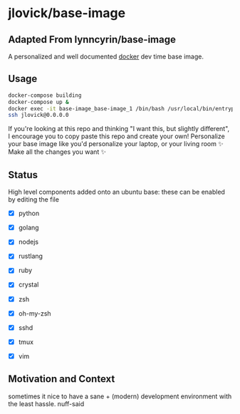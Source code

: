 # jlovick/base-image
## Adapted From lynncyrin/base-image

A personalized and well documented [docker](https://www.docker.com/) dev time base image.

## Usage

```bash
docker-compose building
docker-compose up &
docker exec -it base-image_base-image_1 /bin/bash /usr/local/bin/entrypoint.sh
ssh jlovick@0.0.0.0

```

If you're looking at this repo and thinking "I want this, but slightly different", I encourage you to copy paste this repo and create your own! Personalize your base image like you'd personalize your laptop, or your living room ✨ Make all the changes you want ✨

## Status

High level components added onto an ubuntu base: these can be enabled by editing the file

- [x] python
- [x] golang
- [x] nodejs
- [x] rustlang
- [x] ruby
- [x] crystal


- [x] zsh
- [x] oh-my-zsh
- [x] sshd
- [x] tmux
- [x] vim

## Motivation and Context

sometimes it nice to have a sane + (modern) development environment with the least hassle.
nuff-said
